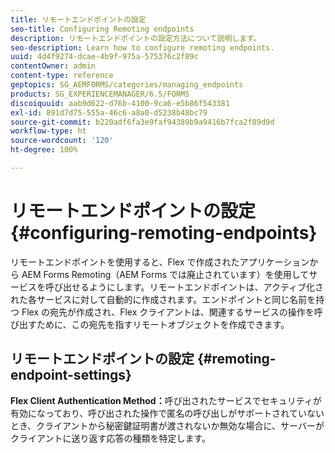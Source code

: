 ```yaml
---
title: リモートエンドポイントの設定
seo-title: Configuring Remoting endpoints
description: リモートエンドポイントの設定方法について説明します。
seo-description: Learn how to configure remoting endpoints.
uuid: 4d4f9274-dcae-4b9f-975a-575376c2f89c
contentOwner: admin
content-type: reference
geptopics: SG_AEMFORMS/categories/managing_endpoints
products: SG_EXPERIENCEMANAGER/6.5/FORMS
discoiquuid: aab9d622-d76b-4100-9ca6-e5b86f543381
exl-id: 891d7d75-555a-46c6-a8a0-d5238b48bc79
source-git-commit: b220adf6fa3e9faf94389b9a9416b7fca2f89d9d
workflow-type: ht
source-wordcount: '120'
ht-degree: 100%

---
```


# リモートエンドポイントの設定 {#configuring-remoting-endpoints}

リモートエンドポイントを使用すると、Flex で作成されたアプリケーションから AEM Forms Remoting（AEM Forms では廃止されています）を使用してサービスを呼び出せるようにします。リモートエンドポイントは、アクティブ化された各サービスに対して自動的に作成されます。エンドポイントと同じ名前を持つ Flex の宛先が作成され、Flex クライアントは、関連するサービスの操作を呼び出すために、この宛先を指すリモートオブジェクトを作成できます。

## リモートエンドポイントの設定 {#remoting-endpoint-settings}

**Flex Client Authentication Method：**&#x200B;呼び出されたサービスでセキュリティが有効になっており、呼び出された操作で匿名の呼び出しがサポートされていないとき、クライアントから秘密鍵証明書が渡されないか無効な場合に、サーバーがクライアントに送り返す応答の種類を特定します。

